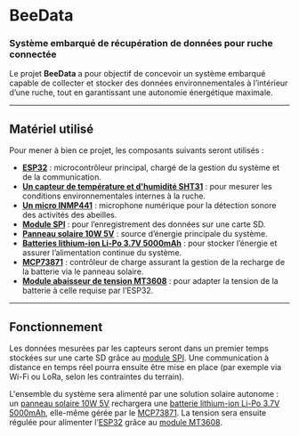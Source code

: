 # BeeData

### Système embarqué de récupération de données pour ruche connectée

Le projet **BeeData** a pour objectif de concevoir un système embarqué capable de collecter et stocker des données environnementales à l’intérieur d’une ruche, tout en garantissant une autonomie énergétique maximale.

---

## Matériel utilisé

Pour mener à bien ce projet, les composants suivants seront utilisés :

* [**ESP32**](Eps32.md) : microcontrôleur principal, chargé de la gestion du système et de la communication.
* [**Un capteur de température et d'humidité SHT31**](#) : pour mesurer les conditions environnementales internes à la ruche.
* [**Un micro INMP441**](#) : microphone numérique pour la détection sonore des activités des abeilles.
* [**Module SPI**](#) : pour l’enregistrement des données sur une carte SD.
* [**Panneau solaire 10W 5V**](#) : source d’énergie principale du système.
* [**Batteries lithium-ion Li-Po 3.7V 5000mAh**](#) : pour stocker l’énergie et assurer l’alimentation continue du système.
* [**MCP73871**](#) : contrôleur de charge assurant la gestion de la recharge de la batterie via le panneau solaire.
* [**Module abaisseur de tension MT3608**](#) : pour adapter la tension de la batterie à celle requise par l’ESP32.

---

## Fonctionnement

Les données mesurées par les capteurs seront dans un premier temps stockées sur une carte SD grâce au [module SPI](#). Une communication à distance en temps réel pourra ensuite être mise en place (par exemple via Wi-Fi ou LoRa, selon les contraintes du terrain).

L'ensemble du système sera alimenté par une solution solaire autonome : un [panneau solaire 10W 5V](#) rechargera une [batterie lithium-ion Li-Po 3.7V 5000mAh](#), elle-même gérée par le [MCP73871](#). La tension sera ensuite régulée pour alimenter l’[ESP32](#) grâce au [module MT3608](#).

